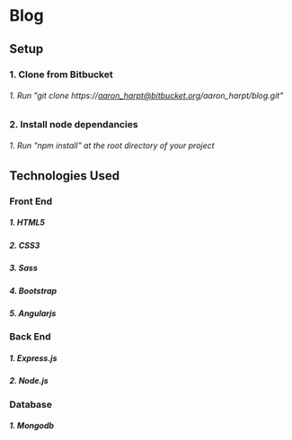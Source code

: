 # Blog

## Setup
### 1. Clone from Bitbucket
###### 1. Run "git clone https://aaron_harpt@bitbucket.org/aaron_harpt/blog.git"
### 2. Install node dependancies
###### 1. Run "npm install" at the root directory of your project


## Technologies Used
### Front End
##### 1. HTML5
##### 2. CSS3
##### 3. Sass
##### 4. Bootstrap
##### 5. Angularjs

### Back End
##### 1. Express.js
##### 2. Node.js

### Database
##### 1. Mongodb
